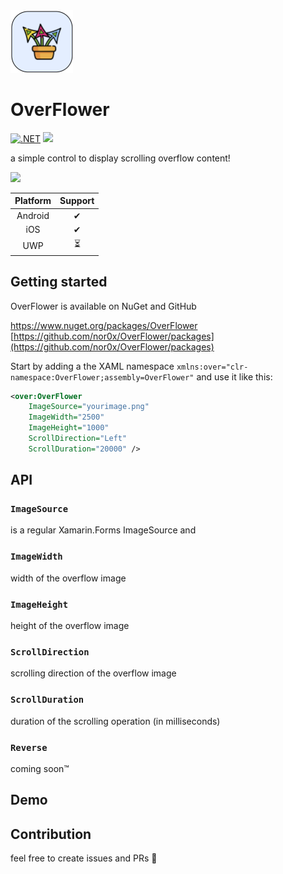 
<img src="https://raw.githubusercontent.com/nor0x/OverFlower/main/imgs/icon.png" width="100px" />

# OverFlower
[![.NET](https://github.com/nor0x/OverFlower/actions/workflows/dotnet.yml/badge.svg)](https://github.com/nor0x/OverFlower/actions/workflows/dotnet.yml)
[![](https://img.shields.io/nuget/dt/OverFlower)](https://www.nuget.org/packages/OverFlower)

a simple control to display scrolling overflow content!

<img src="https://raw.githubusercontent.com/nor0x/OverFlower/main/imgs/appstore.gif" />


| Platform      | Support       |
| :-------------: |:-------------:|
| Android      | ✔      |
| iOS        | ✔      |
| UWP| ⏳      |

## Getting started

OverFlower is available on NuGet and GitHub

[https://www.nuget.org/packages/OverFlower ](https://www.nuget.org/packages/OverFlower )
[https://github.com/nor0x/OverFlower/packages](https://github.com/nor0x/OverFlower/packages)

Start by adding a the XAML namespace  `xmlns:over="clr-namespace:OverFlower;assembly=OverFlower"` and use it like this:
```xml
<over:OverFlower
    ImageSource="yourimage.png"
    ImageWidth="2500"
    ImageHeight="1000"
    ScrollDirection="Left"
    ScrollDuration="20000" />
```

## API

### `ImageSource`
is a regular Xamarin.Forms ImageSource and 
### `ImageWidth`
width of the overflow image
### `ImageHeight`
height of the overflow image
### `ScrollDirection`
scrolling direction of the overflow image
### `ScrollDuration`
duration of the scrolling operation (in milliseconds)
### `Reverse`
coming soon™️


## Demo


## Contribution
feel free to create issues and PRs 👋